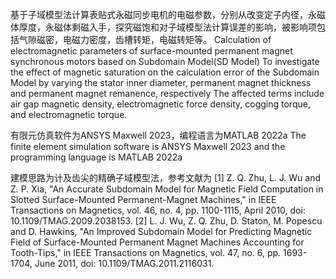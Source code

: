 基于子域模型法计算表贴式永磁同步电机的电磁参数，分别从改变定子内径，永磁体厚度，永磁体剩磁入手，探究磁饱和对子域模型法计算误差的影响，被影响项包括气隙磁密，电磁力密度，齿槽转矩，电磁转矩等。
Calculation of electromagnetic parameters of surface-mounted permanent magnet synchronous motors based on Subdomain Model(SD Model)
To investigate the effect of magnetic saturation on the calculation error of the Subdomain Model by varying the stator inner diameter, permanent magnet thickness and permanent magnet remanence, respectively
The affected terms include air gap magnetic density, electromagnetic force density, cogging torque, and electromagnetic torque.

有限元仿真软件为ANSYS Maxwell 2023，编程语言为MATLAB 2022a
The finite element simulation software is ANSYS Maxwell 2023 and the programming language is MATLAB 2022a

建模思路为计及齿尖的精确子域模型法，参考文献为
[1] Z. Q. Zhu, L. J. Wu and Z. P. Xia, "An Accurate Subdomain Model for Magnetic Field Computation in Slotted Surface-Mounted Permanent-Magnet Machines," in IEEE Transactions on Magnetics, vol. 46, no. 4, pp. 1100-1115, April 2010, doi: 10.1109/TMAG.2009.2038153.
[2] L. J. Wu, Z. Q. Zhu, D. Staton, M. Popescu and D. Hawkins, "An Improved Subdomain Model for Predicting Magnetic Field of Surface-Mounted Permanent Magnet Machines Accounting for Tooth-Tips," in IEEE Transactions on Magnetics, vol. 47, no. 6, pp. 1693-1704, June 2011, doi: 10.1109/TMAG.2011.2116031.
